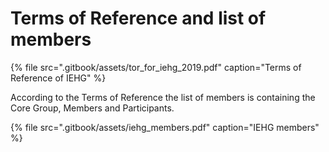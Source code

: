 # Terms of Reference and list of members

{% file src=".gitbook/assets/tor\_for\_iehg\_2019.pdf" caption="Terms of Reference of IEHG" %}

According to the Terms of Reference the list of members is containing the Core Group, Members and Participants.

{% file src=".gitbook/assets/iehg\_members.pdf" caption="IEHG members" %}



